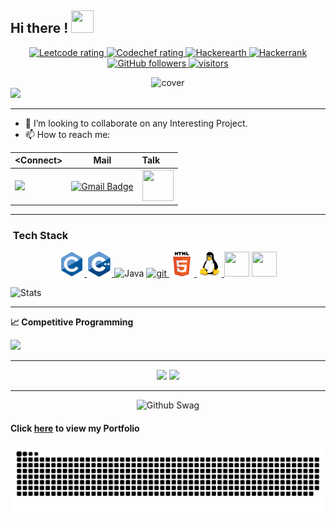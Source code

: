 ## Hi there ! <img src="https://raw.githubusercontent.com/MartinHeinz/MartinHeinz/master/wave.gif" width="36px" height="36px">
<p align="center">
  <a href="https://leetcode.com/Wishy_s/">
    <img src="https://img.shields.io/badge/-LeetCode-FFA116?style=for-the-badge&logo=LeetCode&logoColor=black" alt="Leetcode rating" />
  </a>
  <a href="https://www.codechef.com/users/wishy_s">
    <img src="https://img.shields.io/badge/dynamic/json?&color=1f8acb&logo=codechef&label=Codechef&url=https://competitive-coding-api.herokuapp.com/api/codechef/wishy_s&query=%24.rating&style=for-the-badge&cacheSeconds=86400" alt="Codechef rating" />
  </a>
    <a href="https://www.hackerearth.com/@wishy_S">
    <img src="https://img.shields.io/badge/HackerEarth-%232C3454.svg?&style=for-the-badge&logo=HackerEarth&logoColor=Blue" alt="Hackerearth" />
  </a>
  <a href="https://www.hackerrank.com/mk2371972">
    <img src="https://img.shields.io/badge/-Hackerrank-2EC866?style=for-the-badge&logo=HackerRank&logoColor=white" alt="Hackerrank" />
  </a>

  <a href="https://github.com/Wishy-S?tab=followers">
    <img alt="GitHub followers" src="https://img.shields.io/github/followers/Wishy-S?color=green&logo=github">
  </a>
  <a href="https://github.com/Wishy-S/">
    <img src="https://komarev.com/ghpvc/?username=Wishy-S" alt="visitors" />
  </a>


</p>
<div align="center">
<img width="100%" height = "250px" src="https://i.pinimg.com/originals/77/ca/a3/77caa32884d735d439ade45ba37feaf2.gif" alt="cover" />
</div>
<img src="https://readme-typing-svg.herokuapp.com?size=50&center=true&vCenter=true&width=800&height=100&lines=Hey+There+%F0%9F%91%8B;Welcome+to+my+profile+%F0%9F%91%8B;Hallo+Welt%F0%9F%91%8B"></div>
<hr>

- 👯 I’m looking to collaborate on any Interesting Project. 
- 📫 How to reach me:
<div align="center">

| &lt;Connect&gt; | Mail | Talk |
|:----------------|:---------:|:------------| 
| <a href="https://www.linkedin.com/in/shubham-vyas-99219a138/"><img src="https://img.shields.io/badge/LinkedIn-0077B5?style=for-the-badge&logo=linkedin&logoColor=white"></a> | [![Gmail Badge](https://img.shields.io/badge/Gmail-D14836?style=for-the-badge&logo=gmail&logoColor=white)](mailto:mk2371972@gmail.com) | <a href="https://wishy-s.github.io/Wishy-S/"><img src="https://cliply.co/wp-content/uploads/2021/08/372108630_DISCORD_LOGO_400.gif" height="50px" width="50px"></a>|

</div>

<hr>

### &nbsp;Tech Stack

<p align="center"> 
<a href="https://www.cprogramming.com/" target="_blank"> 
<img src="https://raw.githubusercontent.com/devicons/devicon/master/icons/c/c-original.svg" alt="c" width="40" height="40"/> 
</a> 

<a href="https://www.w3schools.com/cpp/" target="_blank"> 
<img src="https://raw.githubusercontent.com/devicons/devicon/master/icons/cplusplus/cplusplus-original.svg" alt="cplusplus" width="40" height="40"/>
</a>

<img src="https://cdn.worldvectorlogo.com/logos/java.svg" alt="Java" width="40" height="40"/> 

<a href="https://git-scm.com/" target="_blank"> 
<img src="https://www.vectorlogo.zone/logos/git-scm/git-scm-icon.svg" alt="git" width="40" height="40"/> 
</a> 

<a href="https://www.w3.org/html/" target="_blank"> 
<img src="https://raw.githubusercontent.com/devicons/devicon/master/icons/html5/html5-original-wordmark.svg" alt="html5" width="40" height="40"/> 
</a> 
<a href="https://www.linux.org/" target="_blank"> 
<img src="https://raw.githubusercontent.com/devicons/devicon/master/icons/linux/linux-original.svg" alt="linux" width="40" height="40"/>
</a>
<img src="https://upload.wikimedia.org/wikipedia/en/thumb/d/dd/MySQL_logo.svg/1280px-MySQL_logo.svg.png" width="40" height="40"/>
<img src="https://upload.wikimedia.org/wikipedia/commons/6/6a/JavaScript-logo.png" width="40" height="40"/>
</p>

![Stats](https://github-readme-stats.vercel.app/api/top-langs/?username=Wishy-S)

<hr>
<b>&#128200; Competitive Programming</b>
<p float="center">
<img height="273em" src="https://leetcard.jacoblin.cool/Wishy_s?theme=light&font=Karma&ext=contest" />
</p>

<hr>
<p align="center">
  <img width="48%" src="https://github-readme-stats.vercel.app/api?username=Wishy-S&show_icons=true&theme=tokyonight" />
  <img width="48%" src="https://github-readme-streak-stats.herokuapp.com/?user=Wishy-S&theme=tokyonight" />
</p>

<hr>
<p align="center">
  <img width="40%" src="https://user-images.githubusercontent.com/624760/87853370-37690080-c901-11ea-8207-5ad27ce5f7b8.gif" alt="Github Swag" />
</p>

#### Click [here](https://wishy-s.github.io/Portfolio/) to view my Portfolio

![](https://raw.githubusercontent.com/Wishy-S/Wishy-S/master/soc/snake.svg)
